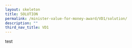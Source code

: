 ```yaml
---
layout: skeleton
title: SOLUTION
permalink: /minister-value-for-money-award/VD1/solution/
description: ""
third_nav_title: VD1
---
```

<div class="container py-5">
  <p class="text-center text-primary">test</p>
</div>